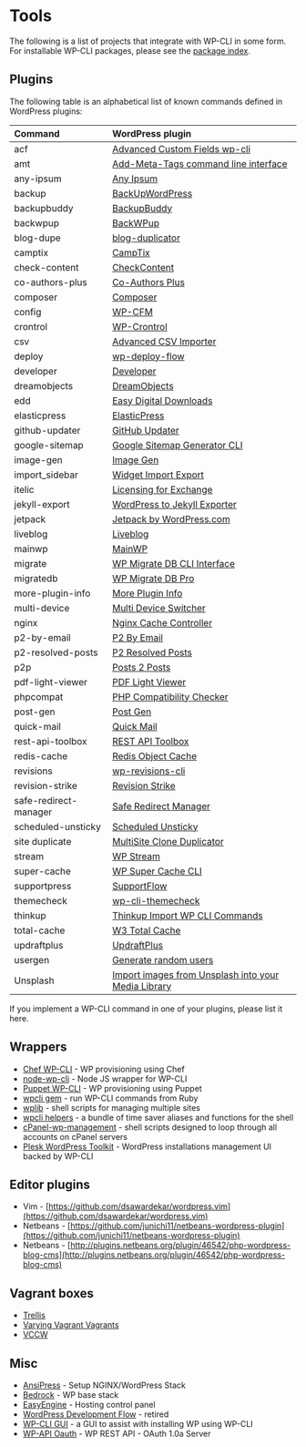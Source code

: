 # Tools

The following is a list of projects that integrate with WP-CLI in some form. For installable WP-CLI packages, please see the [package index](https://wp-cli.org/package-index/).

## Plugins

The following table is an alphabetical list of known commands defined in WordPress plugins:

| **Command**           | **WordPress plugin**
|:----------------------|:---------------------------------------------------------------
| acf                   | [Advanced Custom Fields wp-cli](https://github.com/hoppinger/advanced-custom-fields-wpcli)
| amt                   | [Add-Meta-Tags command line interface](http://www.codetrax.org/projects/wp-add-meta-tags/wiki/Command_Line_Interface)
| any-ipsum             | [Any Ipsum](https://wordpress.org/plugins/any-ipsum/)
| backup                | [BackUpWordPress](http://wordpress.org/extend/plugins/backupwordpress/)
| backupbuddy           | [BackupBuddy](http://getbackupbuddy.com/)
| backwpup              | [BackWPup](https://marketpress.de/product/backwpup-pro/)
| blog-dupe             | [blog-duplicator](https://github.com/trepmal/blog-duplicator)
| camptix               | [CampTix](https://github.com/Automattic/camptix)
| check-content         | [CheckContent](https://github.com/mattclegg/wp-cli_check-content)
| co-authors-plus       | [Co-Authors Plus](https://github.com/automattic/co-authors-plus)
| composer              | [Composer](http://wordpress.org/plugins/composer)
| config                | [WP-CFM](https://wordpress.org/plugins/wp-cfm/)
| crontrol              | [WP-Crontrol](http://wordpress.org/plugins/wp-crontrol/)
| csv                   | [Advanced CSV Importer](https://wordpress.org/plugins/advanced-csv-importer/)
| deploy                | [wp-deploy-flow](https://github.com/demental/wp-deploy-flow)
| developer             | [Developer](http://wordpress.org/plugins/developer/)
| dreamobjects          | [DreamObjects](http://wordpress.org/extend/plugins/dreamobjects/)
| edd                   | [Easy Digital Downloads](https://easydigitaldownloads.com/docs/wp-cli-commands/)
| elasticpress          | [ElasticPress](https://github.com/10up/ElasticPress)
| github-updater        | [GitHub Updater](https://github.com/afragen/github-updater)
| google-sitemap        | [Google Sitemap Generator CLI](https://github.com/wp-cli/google-sitemap-generator-cli)
| image-gen             | [Image Gen](https://github.com/trepmal/image-gen/)
| import_sidebar        | [Widget Import Export](https://github.com/cftp/widget-importer)
| itelic                | [Licensing for Exchange](https://github.com/iron-bound-designs/exchange-addon-licensing)
| jekyll-export         | [WordPress to Jekyll Exporter](https://github.com/benbalter/wordpress-to-jekyll-exporter/)
| jetpack               | [Jetpack by WordPress.com](http://wordpress.org/plugins/jetpack/)
| liveblog              | [Liveblog](http://wordpress.org/plugins/liveblog/)
| mainwp                | [MainWP](http://docs.mainwp.com/wp-cli-commands/)
| migrate               | [WP Migrate DB CLI Interface](https://github.com/duncanjbrown/WP-CLI-Migrate/)
| migratedb             | [WP Migrate DB Pro](https://deliciousbrains.com/wp-migrate-db-pro/doc/cli-addon/)
| more-plugin-info      | [More Plugin Info](http://wordpress.org/plugins/more-plugin-info/)
| multi-device          | [Multi Device Switcher](https://wordpress.org/plugins/multi-device-switcher/)
| nginx                 | [Nginx Cache Controller](http://wordpress.org/plugins/nginx-champuru/)
| p2-by-email           | [P2 By Email](https://github.com/humanmade/P2-By-Email)
| p2-resolved-posts     | [P2 Resolved Posts](http://wordpress.org/plugins/p2-resolved-posts/)
| p2p                   | [Posts 2 Posts](http://wordpress.org/plugins/posts-to-posts/)
| pdf-light-viewer      | [PDF Light Viewer](https://github.com/antongorodezkiy/pdf-light-viewer)
| phpcompat             | [PHP Compatibility Checker](https://wordpress.org/plugins/php-compatibility-checker/)
| post-gen              | [Post Gen](https://github.com/trepmal/post-gen/)
| quick-mail            | [Quick Mail](https://wordpress.org/plugins/quick-mail/)
| rest-api-toolbox      | [REST API Toolbox](https://github.com/petenelson/wp-rest-api-toolbox)
| redis-cache           | [Redis Object Cache](http://wordpress.org/extend/plugins/redis-cache/)
| revisions             | [wp-revisions-cli](https://github.com/trepmal/wp-revisions-cli/)
| revision-strike       | [Revision Strike](https://wordpress.org/plugins/revision-strike/)
| safe-redirect-manager | [Safe Redirect Manager](https://github.com/tlovett1/Safe-Redirect-Manager)
| scheduled-unsticky    | [Scheduled Unsticky](http://wordpress.org/plugins/scheduled-unsticky/)
| site duplicate        | [MultiSite Clone Duplicator](http://wordpress.org/plugins/multisite-clone-duplicator/)
| stream                | [WP Stream](http://wordpress.org/plugins/stream/)
| super-cache           | [WP Super Cache CLI](https://github.com/wp-cli/wp-super-cache-cli)
| supportpress          | [SupportFlow](https://github.com/SupportFlow/supportflow)
| themecheck            | [wp-cli-themecheck](https://github.com/anhskohbo/wp-cli-themecheck)
| thinkup               | [Thinkup Import WP CLI Commands](https://github.com/taras/wp-cli-thinkup-import)
| total-cache           | [W3 Total Cache](http://wordpress.org/extend/plugins/w3-total-cache/)
| updraftplus           | [UpdraftPlus](https://updraftplus.com/)
| usergen               | [Generate random users](https://github.com/alessandrotesoro/wp-usergen-cli)
| Unsplash              | [Import images from Unsplash into your Media Library](https://github.com/A5hleyRich/wp-cli-unsplash-command)

If you implement a WP-CLI command in one of your plugins, please list it here.

## Wrappers

* [Chef WP-CLI](https://github.com/francescolaffi/chef-wp-cli) - WP provisioning using Chef
* [node-wp-cli](https://github.com/gtg092x/node-wp-cli) - Node JS wrapper for WP-CLI
* [Puppet WP-CLI](https://github.com/rmccue/puppet-wp) - WP provisioning using Puppet
* [wpcli gem](https://github.com/hasanen/wpcli) - run WP-CLI commands from Ruby
* [wplib](https://github.com/szepeviktor/wplib) - shell scripts for managing multiple sites
* [wpcli helpers](https://github.com/kartonnade/wp_cli_helpers) - a bundle of time saver aliases and functions for the shell
* [cPanel-wp-management](https://github.com/MarioKnight/cPanel-wp-management) - shell scripts designed to loop through all accounts on cPanel servers
* [Plesk WordPress Toolkit](https://www.plesk.com/features-automation/wordpress-toolkit/) - WordPress installations management UI backed by WP-CLI

## Editor plugins

* Vim - [https://github.com/dsawardekar/wordpress.vim](https://github.com/dsawardekar/wordpress.vim)
* Netbeans - [https://github.com/junichi11/netbeans-wordpress-plugin](https://github.com/junichi11/netbeans-wordpress-plugin)
* Netbeans - [http://plugins.netbeans.org/plugin/46542/php-wordpress-blog-cms](http://plugins.netbeans.org/plugin/46542/php-wordpress-blog-cms)

## Vagrant boxes

* [Trellis](https://github.com/roots/trellis)
* [Varying Vagrant Vagrants](https://github.com/Varying-Vagrant-Vagrants/VVV)
* [VCCW](http://vccw.cc/)

## Misc

* [AnsiPress](https://github.com/AnsiPress/AnsiPress) - Setup NGINX/WordPress Stack
* [Bedrock](https://github.com/roots/bedrock) - WP base stack
* [EasyEngine](https://github.com/rtCamp/easyengine/) - Hosting control panel
* [WordPress Development Flow](https://github.com/cityindex/wordpress-development-flow) - retired
* [WP-CLI GUI](http://wpcligui.com/) - a GUI to assist with installing WP using WP-CLI
* [WP-API Oauth](https://github.com/WP-API/OAuth1) - WP REST API - OAuth 1.0a Server

